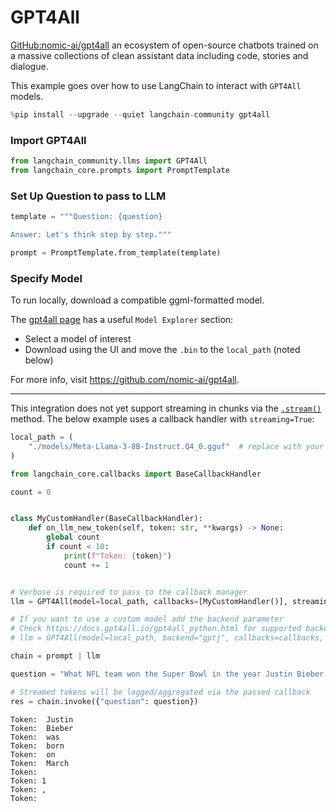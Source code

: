 # GPT4All

[GitHub:nomic-ai/gpt4all](https://github.com/nomic-ai/gpt4all) an ecosystem of open-source chatbots trained on a massive collections of clean assistant data including code, stories and dialogue.

This example goes over how to use LangChain to interact with `GPT4All` models.


```python
%pip install --upgrade --quiet langchain-community gpt4all
```

### Import GPT4All


```python
from langchain_community.llms import GPT4All
from langchain_core.prompts import PromptTemplate
```

### Set Up Question to pass to LLM


```python
template = """Question: {question}

Answer: Let's think step by step."""

prompt = PromptTemplate.from_template(template)
```

### Specify Model

To run locally, download a compatible ggml-formatted model. 
 
The [gpt4all page](https://gpt4all.io/index.html) has a useful `Model Explorer` section:

* Select a model of interest
* Download using the UI and move the `.bin` to the `local_path` (noted below)

For more info, visit https://github.com/nomic-ai/gpt4all.

---

This integration does not yet support streaming in chunks via the [`.stream()`](https://python.langchain.com/docs/how_to/streaming/) method. The below example uses a callback handler with `streaming=True`:


```python
local_path = (
    "./models/Meta-Llama-3-8B-Instruct.Q4_0.gguf"  # replace with your local file path
)
```


```python
from langchain_core.callbacks import BaseCallbackHandler

count = 0


class MyCustomHandler(BaseCallbackHandler):
    def on_llm_new_token(self, token: str, **kwargs) -> None:
        global count
        if count < 10:
            print(f"Token: {token}")
            count += 1


# Verbose is required to pass to the callback manager
llm = GPT4All(model=local_path, callbacks=[MyCustomHandler()], streaming=True)

# If you want to use a custom model add the backend parameter
# Check https://docs.gpt4all.io/gpt4all_python.html for supported backends
# llm = GPT4All(model=local_path, backend="gptj", callbacks=callbacks, streaming=True)

chain = prompt | llm

question = "What NFL team won the Super Bowl in the year Justin Bieber was born?"

# Streamed tokens will be logged/aggregated via the passed callback
res = chain.invoke({"question": question})
```
```output
Token:  Justin
Token:  Bieber
Token:  was
Token:  born
Token:  on
Token:  March
Token:  
Token: 1
Token: ,
Token:
```

```python

```
